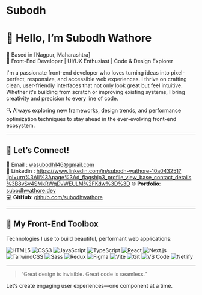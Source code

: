 # Subodh
# 👋 Hello, I’m Subodh Wathore

🌆 Based in [Nagpur, Maharashtra]  
🎨 Front-End Developer | UI/UX Enthusiast | Code & Design Explorer

I'm a passionate front-end developer who loves turning ideas into pixel-perfect, responsive, and accessible web experiences. I thrive on crafting clean, user-friendly interfaces that not only look great but feel intuitive. Whether it's building from scratch or improving existing systems, I bring creativity and precision to every line of code.

🔍 Always exploring new frameworks, design trends, and performance optimization techniques to stay ahead in the ever-evolving front-end ecosystem.

---

## 💬 Let’s Connect!

📧 Email : wasubodh146@gmail.com  
🔗 Linkedin : https://www.linkedin.com/in/subodh-wathore-10a043251?lipi=urn%3Ali%3Apage%3Ad_flagship3_profile_view_base_contact_details%3B8vSv4SMkRWqDvWEULM%2FKdw%3D%3D 
🌐 **Portfolio**: [subodhwathore.dev](https://subodhwathore.dev)  
💻 **GitHub**: [github.com/subodhwathore](https://github.com/subodhwathore)

---

## 🧰 My Front-End Toolbox

Technologies I use to build beautiful, performant web applications:

![HTML5](https://img.shields.io/badge/html5-%23E34F26.svg?style=for-the-badge&logo=html5&logoColor=white)
![CSS3](https://img.shields.io/badge/css3-%231572B6.svg?style=for-the-badge&logo=css3&logoColor=white)
![JavaScript](https://img.shields.io/badge/javascript-%23323330.svg?style=for-the-badge&logo=javascript&logoColor=%23F7DF1E)
![TypeScript](https://img.shields.io/badge/typescript-%23007ACC.svg?style=for-the-badge&logo=typescript&logoColor=white)
![React](https://img.shields.io/badge/react-%2320232a.svg?style=for-the-badge&logo=react&logoColor=%2361DAFB)
![Next.js](https://img.shields.io/badge/next.js-%23000000.svg?style=for-the-badge&logo=nextdotjs&logoColor=white)
![TailwindCSS](https://img.shields.io/badge/tailwindcss-%2338B2AC.svg?style=for-the-badge&logo=tailwind-css&logoColor=white)
![Sass](https://img.shields.io/badge/Sass-%23CC6699.svg?style=for-the-badge&logo=sass&logoColor=white)
![Redux](https://img.shields.io/badge/redux-%23593d88.svg?style=for-the-badge&logo=redux&logoColor=white)
![Figma](https://img.shields.io/badge/figma-%23F24E1E.svg?style=for-the-badge&logo=figma&logoColor=white)
![Vite](https://img.shields.io/badge/Vite-%23646CFF.svg?style=for-the-badge&logo=vite&logoColor=white)
![Git](https://img.shields.io/badge/git-%23F05033.svg?style=for-the-badge&logo=git&logoColor=white)
![VS Code](https://img.shields.io/badge/VS%20Code-%23007ACC.svg?style=for-the-badge&logo=visual-studio-code&logoColor=white)
![Netlify](https://img.shields.io/badge/netlify-%23000000.svg?style=for-the-badge&logo=netlify&logoColor=white)

---

> “Great design is invisible. Great code is seamless.”

Let’s create engaging user experiences—one component at a time.
